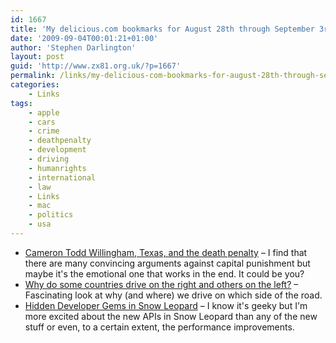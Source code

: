 ```yaml
---
id: 1667
title: 'My delicious.com bookmarks for August 28th through September 3rd'
date: '2009-09-04T00:01:21+01:00'
author: 'Stephen Darlington'
layout: post
guid: 'http://www.zx81.org.uk/?p=1667'
permalink: /links/my-delicious-com-bookmarks-for-august-28th-through-september-3rd.html
categories:
    - Links
tags:
    - apple
    - cars
    - crime
    - deathpenalty
    - development
    - driving
    - humanrights
    - international
    - law
    - Links
    - mac
    - politics
    - usa
---
```


- [Cameron Todd Willingham, Texas, and the death penalty](http://www.newyorker.com/reporting/2009/09/07/090907fa_fact_grann?currentPage=all) – I find that there are many convincing arguments against capital punishment but maybe it's the emotional one that works in the end. It could be you?
- [Why do some countries drive on the right and others on the left?](<http://users.telenet.be/worldstandards/driving on the left.htm>) – Fascinating look at why (and where) we drive on which side of the road.
- [Hidden Developer Gems in Snow Leopard](http://waffle.wootest.net/2009/08/28/hidden-developer-gems-in-snow-leopard/) – I know it's geeky but I'm more excited about the new APIs in Snow Leopard than any of the new stuff or even, to a certain extent, the performance improvements.